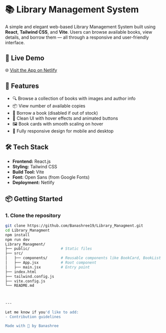 # 📚 Library Management System

A simple and elegant web-based Library Management System built using **React**, **Tailwind CSS**, and **Vite**. Users can browse available books, view details, and borrow them — all through a responsive and user-friendly interface.

## 🔗 Live Demo

🌐 [Visit the App on Netlify](https://hexad-library-managment.netlify.app/)

## 🚀 Features

- 🔍 Browse a collection of books with images and author info
- 📦 View number of available copies
- 📖 Borrow a book (disabled if out of stock)
- 💅 Clean UI with hover effects and animated buttons
- 🖼️ Book cards with smooth scaling on hover
- 📱 Fully responsive design for mobile and desktop

## 🛠 Tech Stack

- **Frontend:** React.js
- **Styling:** Tailwind CSS
- **Build Tool:** Vite
- **Font:** Open Sans (from Google Fonts)
- **Deployment:** Netlify

## 📦 Getting Started

### 1. Clone the repository
```bash
git clone https://github.com/Banashree19/Library_Managment.git
cd Library_Managment
npm install
npm run dev
Library_Managment/
├── public/              # Static files
├── src/
│   ├── components/      # Reusable components like BookCard, BookList
│   ├── App.jsx          # Root component
│   ├── main.jsx         # Entry point
├── index.html
├── tailwind.config.js
├── vite.config.js
└── README.md



---

Let me know if you'd like to add:
- Contribution guidelines

Made with 💙 by Banashree



